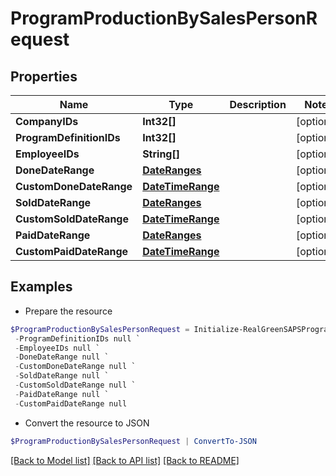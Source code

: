 # ProgramProductionBySalesPersonRequest
## Properties

Name | Type | Description | Notes
------------ | ------------- | ------------- | -------------
**CompanyIDs** | **Int32[]** |  | [optional] 
**ProgramDefinitionIDs** | **Int32[]** |  | [optional] 
**EmployeeIDs** | **String[]** |  | [optional] 
**DoneDateRange** | [**DateRanges**](DateRanges.md) |  | [optional] 
**CustomDoneDateRange** | [**DateTimeRange**](DateTimeRange.md) |  | [optional] 
**SoldDateRange** | [**DateRanges**](DateRanges.md) |  | [optional] 
**CustomSoldDateRange** | [**DateTimeRange**](DateTimeRange.md) |  | [optional] 
**PaidDateRange** | [**DateRanges**](DateRanges.md) |  | [optional] 
**CustomPaidDateRange** | [**DateTimeRange**](DateTimeRange.md) |  | [optional] 

## Examples

- Prepare the resource
```powershell
$ProgramProductionBySalesPersonRequest = Initialize-RealGreenSAPSProgramProductionBySalesPersonRequest  -CompanyIDs null `
 -ProgramDefinitionIDs null `
 -EmployeeIDs null `
 -DoneDateRange null `
 -CustomDoneDateRange null `
 -SoldDateRange null `
 -CustomSoldDateRange null `
 -PaidDateRange null `
 -CustomPaidDateRange null
```

- Convert the resource to JSON
```powershell
$ProgramProductionBySalesPersonRequest | ConvertTo-JSON
```

[[Back to Model list]](../README.md#documentation-for-models) [[Back to API list]](../README.md#documentation-for-api-endpoints) [[Back to README]](../README.md)

